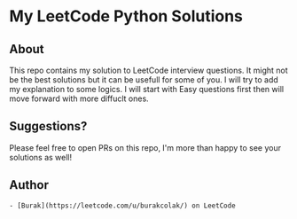 # My LeetCode Python Solutions

## About

This repo contains my solution to LeetCode interview questions. It might not be the best solutions but it can be usefull for some of you. I will try to add my explanation to some logics. I will start with Easy questions first then will move forward with more diffuclt ones.

## Suggestions?

Please feel free to open PRs on this repo, I'm more than happy to see your solutions as well!

## Author

    - [Burak](https://leetcode.com/u/burakcolak/) on LeetCode
